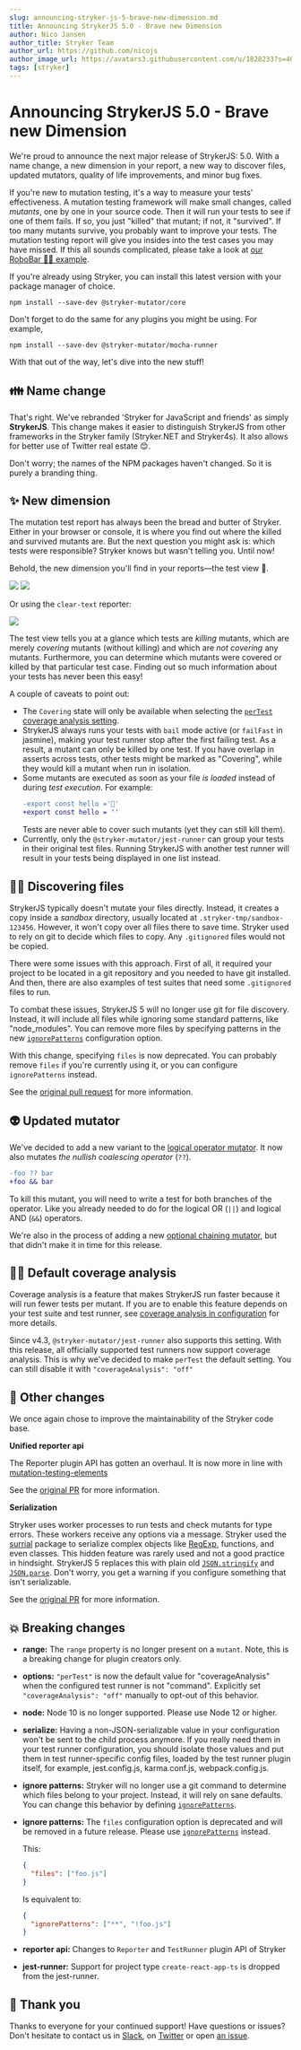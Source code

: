 ```yaml
---
slug: announcing-stryker-js-5-brave-new-dimension.md
title: Announcing StrykerJS 5.0 - Brave new Dimension
author: Nico Jansen
author_title: Stryker Team
author_url: https://github.com/nicojs
author_image_url: https://avatars3.githubusercontent.com/u/1828233?s=400&u=fec18ad3776aaafec54c49bbd7173a841ae7ea59&v=4
tags: [stryker]
---
```


# Announcing StrykerJS 5.0 - Brave new Dimension

We're proud to announce the next major release of StrykerJS: 5.0. With a name change, a new dimension in your report, a new way to discover files, updated mutators, quality of life improvements, and minor bug fixes.

If you're new to mutation testing, it's a way to measure your tests' effectiveness. A mutation testing framework will make small changes, called _mutants_, one by one in your source code. Then it will run your tests to see if one of them fails. If so, you just "killed" that mutant; if not, it "survived". If too many mutants survive, you probably want to improve your tests. The mutation testing report will give you insides into the test cases you may have missed. If this all sounds complicated, please take a look at [our RoboBar 🤖🍷 example](https://stryker-mutator.io/example).

If you're already using Stryker, you can install this latest version with your package manager of choice.

```shell
npm install --save-dev @stryker-mutator/core
```

Don't forget to do the same for any plugins you might be using. For example,

```shell
npm install --save-dev @stryker-mutator/mocha-runner
```

With that out of the way, let's dive into the new stuff!

## 👪 Name change

That's right. We've rebranded 'Stryker for JavaScript and friends' as simply **StrykerJS**. This change makes it easier to distinguish StrykerJS from other frameworks in the Stryker family (Stryker.NET and Stryker4s). It also allows for better use of Twitter real estate 😊.

Don't worry; the names of the NPM packages haven't changed. So it is purely a branding thing.

## ✨ New dimension

The mutation test report has always been the bread and butter of Stryker. Either in your browser or console, it is where you find out where the killed and survived mutants are. But the next question you might ask is: which tests were responsible? Stryker knows but wasn't telling you. Until now!

Behold, the new dimension you'll find in your reports—the test view 🧪.

![](/images/blogs/test-view-html-1.png)
![](/images/blogs/test-view-html-2.png)

Or using the `clear-text` reporter:

![](/images/blogs/test-view-console.png)

The test view tells you at a glance which tests are _killing_ mutants, which are merely _covering_ mutants (without killing) and which are _not covering_ any mutants. Furthermore, you can determine which mutants were covered or killed by that particular test case. Finding out so much information about your tests has never been this easy!

A couple of caveats to point out:

- The `Covering` state will only be available when selecting the [`perTest` coverage analysis setting](https://stryker-mutator.io/docs/stryker-js/configuration#coverageanalysis-string).
- StrykerJS always runs your tests with `bail` mode active (or `failFast` in jasmine), making your test runner stop after the first failing test. As a result, a mutant can only be killed by one test. If you have overlap in asserts across tests, other tests might be marked as "Covering", while they would kill a mutant when run in isolation.
- Some mutants are executed as soon as your file _is loaded_ instead of during _test execution_. For example:
  ```diff
  -export const hello ='👋'
  +export const hello = ''
  ```
  Tests are never able to cover such mutants (yet they can still kill them).
- Currently, only the `@stryker-mutator/jest-runner` can group your tests in their original test files. Running StrykerJS with another test runner will result in your tests being displayed in one list instead.

## 🤷‍♂️ Discovering files

StrykerJS typically doesn't mutate your files directly. Instead, it creates a copy inside a _sandbox_ directory, usually located at `.stryker-tmp/sandbox-123456`. However, it won't copy over all files there to save time. Stryker used to rely on git to decide which files to copy. Any `.gitignored` files would not be copied.

There were some issues with this approach. First of all, it required your project to be located in a git repository and you needed to have git installed. And then, there are also examples of test suites that need some `.gitignored` files to run.

To combat these issues, StrykerJS 5 will no longer use git for file discovery. Instead, it will include all files while ignoring some standard patterns, like "node_modules". You can remove more files by specifying patterns in the new [`ignorePatterns`](https://stryker-mutator.io/docs/stryker-js/configuration#ignorepatterns-string) configuration option.

With this change, specifying `files` is now deprecated. You can probably remove `files` if you're currently using it, or you can configure `ignorePatterns` instead.

See the [original pull request](https://github.com/stryker-mutator/stryker-js/pull/2848) for more information.

## 👽 Updated mutator

We've decided to add a new variant to the [logical operator mutator](https://stryker-mutator.io/docs/mutation-testing-elements/supported-mutators#logical-operator). It now also mutates _the nullish coalescing operator_ (`??`).

```diff
-foo ?? bar
+foo && bar
```

To kill this mutant, you will need to write a test for both branches of the operator. Like you already needed to do for the logical OR (`||`) and logical AND (`&&`) operators.

We're also in the process of adding a new [optional chaining mutator](https://github.com/stryker-mutator/stryker-js/pull/2886), but that didn't make it in time for this release.

## 🕵️‍♂️ Default coverage analysis

Coverage analysis is a feature that makes StrykerJS run faster because it will run fewer tests per mutant. If you are to enable this feature depends on your test suite and test runner, see [coverage analysis in configuration](https://stryker-mutator.io/docs/stryker-js/configuration#coverageanalysis-string) for more details.

Since v4.3, `@stryker-mutator/jest-runner` also supports this setting. With this release, all officially supported test runners now support coverage analysis. This is why we've decided to make `perTest` the default setting. You can still disable it with `"coverageAnalysis": "off"`

## 🧹 Other changes

We once again chose to improve the maintainability of the Stryker code base.

**Unified reporter api**

The Reporter plugin API has gotten an overhaul. It is now more in line with [mutation-testing-elements](https://github.com/stryker-mutator/mutation-testing-elements/)

See the [original PR](https://github.com/stryker-mutator/stryker-js/pull/2798) for more information.

**Serialization**

Stryker uses worker processes to run tests and check mutants for type errors. These workers receive any options via a message. Stryker used the [surrial](https://www.npmjs.com/package/surrial) package to serialize complex objects like [RegExp](https://developer.mozilla.org/en-US/docs/Web/JavaScript/Reference/Global_Objects/RegExp), functions, and even classes. This hidden feature was rarely used and not a good practice in hindsight. StrykerJS 5 replaces this with plain old [`JSON.stringify`](https://developer.mozilla.org/en-US/docs/Web/JavaScript/Reference/Global_Objects/JSON/stringify) and [`JSON.parse`](https://developer.mozilla.org/en-US/docs/Web/JavaScript/Reference/Global_Objects/JSON/parse). Don't worry, you get a warning if you configure something that isn't serializable.

See the [original PR](https://github.com/stryker-mutator/stryker-js/pull/2877) for more information.

## 💥 Breaking changes

- **range:** The `range` property is no longer present on a `mutant`. Note, this is a breaking change for plugin creators only.
- **options:** `"perTest"` is now the default value for "coverageAnalysis" when the configured test runner is not "command". Explicitly set `"coverageAnalysis": "off"` manually to opt-out of this behavior.
- **node:** Node 10 is no longer supported. Please use Node 12 or higher.
- **serialize:** Having a non-JSON-serializable value in your configuration won't be sent to the child process anymore. If you really need them in your test runner configuration, you should isolate those values and put them in test runner-specific config files, loaded by the test runner plugin itself, for example, jest.config.js, karma.conf.js, webpack.config.js.
- **ignore patterns:** Stryker will no longer use a git command to determine which files belong to your project. Instead, it will rely on sane defaults. You can change this behavior by defining [`ignorePatterns`](https://stryker-mutator.io/docs/stryker-js/configuration/#ignorepatterns-string).
- **ignore patterns:** The `files` configuration option is deprecated and will be removed in a future release. Please use [`ignorePatterns`](https://stryker-mutator.io/docs/stryker-js/configuration/#ignorepatterns-string) instead.

  This:

  ```json
  {
    "files": ["foo.js"]
  }
  ```

  Is equivalent to:

  ```json
  {
    "ignorePatterns": ["**", "!foo.js"]
  }
  ```

- **reporter api:** Changes to `Reporter` and `TestRunner` plugin API of Stryker
- **jest-runner:** Support for project type `create-react-app-ts` is dropped from the jest-runner.

## 🎉 Thank you

Thanks to everyone for your continued support! Have questions or issues? Don't hesitate to contact us in [Slack](https://join.slack.com/t/stryker-mutator/shared_invite/enQtOTUyMTYyNTg1NDQ0LTU4ODNmZDlmN2I3MmEyMTVhYjZlYmJkOThlNTY3NTM1M2QxYmM5YTM3ODQxYmJjY2YyYzllM2RkMmM1NjNjZjM), on [Twitter](https://twitter.com/stryker_mutator/) or open [an issue](https://github.com/stryker-mutator/stryker-js/issues/new/choose).
